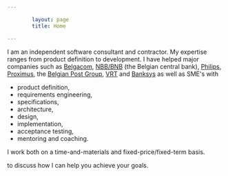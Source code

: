 ```yaml
---

        layout: page
        title: Home

---
```


I am an independent software consultant and contractor.
My expertise ranges from product definition to development.
I have helped major companies such as [Belgacom](http://www.belgacom.be), <a href="http://www.nbb.be" target="new">NBB/BNB</a> (the Belgian central bank), <a href="http://www.philips.com" target="new">Philips</a>, <a href="http://www.proximus.be" target="new">Proximus</a>, the <a href="http://www.post.be/" target="new">Belgian Post Group</a>, <a href="http://www.vrt.be" target="new">VRT</a> and <a href="http://www.banksys.be" target="new">Banksys</a> as well as SME's with

<ul>
    <li>
        product definition,
    </li>
    <li>
        requirements engineering,
    </li>
    <li>
        specifications,
    </li>
    <li>
        architecture,
    </li>
    <li>
        design,
    </li>
    <li>
        implementation,
    </li>
    <li>
        acceptance testing,
    </li>
    <li>
        mentoring and coaching.
    </li>
</ul>

I work both on a time-and-materials and fixed-price/fixed-term basis.
<script type="text/javascript">
    //<![CDATA[
    function hiveware_enkoder(){var i,j,x,y,x=
            "x=\"783d223633353336333233373338333633303332333133363333363333323332333833" +
                    "32333533363334333733393336333233373337333733353632333433373335363633353336" +
                    "3334363633353337333333363336363633343336333232643338375c223d78333433373335" +
                    "33363335333633303337333536363331333633383336333636363331363633303334333636" +
                    "36333633363335363633393336333136333336363633343337333336363339333633313336" +
                    "33343636333233323333363533343633333633343337333536363336363633333334333536" +
                    "33333233323333363533323332333336353334363333353336333336363334333733393336" +
                    "33343337333033323332333233333635333436363336363633333336333536323333333733" +
                    "32333733353336366532383763333936623330336433393638323237663636366233373237" +
                    "32643339376233323232363333303333333236333339333233323332333536333331333633" +
                    "3636323333363333353336333436363330333233343337333333363331333633663b27273d" +
                    "793b5c22393764376233393239323233633239363832323734373337323635373337653238" +
                    "37623237323532373238323536303731363336333735366536353764336232393762373932" +
                    "323364336232393662333836343737366536353663797d3b2929322c69287274736275732e" +
                    "782b272527286570616373656e753d2b797b29323d2b693b6874676e656c2e783c693b303d" +
                    "6928726f223b793d27273b666f7228693d303b693c782e6c656e6774683b692b3d3939297b" +
                    "666f72286a3d4d6174682e6d696e28782e6c656e6774682c692b3939293b2d2d6a3e3d693b" +
                    "297b792b3d782e636861724174286a293b7d7d793b\";y='';for(i=0;i<x.length;i+=2)" +
                    "{y+=unescape('%'+x.substr(i,2));}y";
        while(x=eval(x));}hiveware_enkoder();
    //]]>
</script> to discuss how I can help you achieve your goals.
